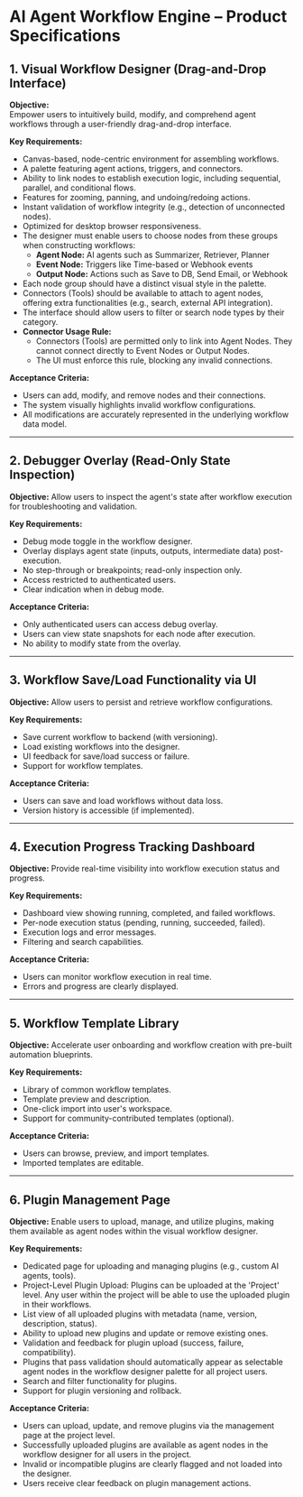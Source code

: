 # AI Agent Workflow Engine – Product Specifications

## 1. Visual Workflow Designer (Drag-and-Drop Interface)
**Objective:**  
Empower users to intuitively build, modify, and comprehend agent workflows through a user-friendly drag-and-drop interface.

**Key Requirements:**
- Canvas-based, node-centric environment for assembling workflows.
- A palette featuring agent actions, triggers, and connectors.
- Ability to link nodes to establish execution logic, including sequential, parallel, and conditional flows.
- Features for zooming, panning, and undoing/redoing actions.
- Instant validation of workflow integrity (e.g., detection of unconnected nodes).
- Optimized for desktop browser responsiveness.
- The designer must enable users to choose nodes from these groups when constructing workflows:
  - **Agent Node:** AI agents such as Summarizer, Retriever, Planner
  - **Event Node:** Triggers like Time-based or Webhook events
  - **Output Node:** Actions such as Save to DB, Send Email, or Webhook
- Each node group should have a distinct visual style in the palette.
- Connectors (Tools) should be available to attach to agent nodes, offering extra functionalities (e.g., search, external API integration).
- The interface should allow users to filter or search node types by their category.
- **Connector Usage Rule:**
  - Connectors (Tools) are permitted only to link into Agent Nodes. They cannot connect directly to Event Nodes or Output Nodes.
  - The UI must enforce this rule, blocking any invalid connections.

**Acceptance Criteria:**
- Users can add, modify, and remove nodes and their connections.
- The system visually highlights invalid workflow configurations.
- All modifications are accurately represented in the underlying workflow data model.

---

## 2. Debugger Overlay (Read-Only State Inspection)
**Objective:**
Allow users to inspect the agent's state after workflow execution for troubleshooting and validation.

**Key Requirements:**
- Debug mode toggle in the workflow designer.
- Overlay displays agent state (inputs, outputs, intermediate data) post-execution.
- No step-through or breakpoints; read-only inspection only.
- Access restricted to authenticated users.
- Clear indication when in debug mode.

**Acceptance Criteria:**
- Only authenticated users can access debug overlay.
- Users can view state snapshots for each node after execution.
- No ability to modify state from the overlay.

---

## 3. Workflow Save/Load Functionality via UI
**Objective:**
Allow users to persist and retrieve workflow configurations.

**Key Requirements:**
- Save current workflow to backend (with versioning).
- Load existing workflows into the designer.
- UI feedback for save/load success or failure.
- Support for workflow templates.

**Acceptance Criteria:**
- Users can save and load workflows without data loss.
- Version history is accessible (if implemented).

---

## 4. Execution Progress Tracking Dashboard
**Objective:**
Provide real-time visibility into workflow execution status and progress.

**Key Requirements:**
- Dashboard view showing running, completed, and failed workflows.
- Per-node execution status (pending, running, succeeded, failed).
- Execution logs and error messages.
- Filtering and search capabilities.

**Acceptance Criteria:**
- Users can monitor workflow execution in real time.
- Errors and progress are clearly displayed.

---

## 5. Workflow Template Library
**Objective:**
Accelerate user onboarding and workflow creation with pre-built automation blueprints.

**Key Requirements:**
- Library of common workflow templates.
- Template preview and description.
- One-click import into user's workspace.
- Support for community-contributed templates (optional).

**Acceptance Criteria:**
- Users can browse, preview, and import templates.
- Imported templates are editable.

---

## 6. Plugin Management Page
**Objective:**
Enable users to upload, manage, and utilize plugins, making them available as agent nodes within the visual workflow designer.

**Key Requirements:**
- Dedicated page for uploading and managing plugins (e.g., custom AI agents, tools).
- Project-Level Plugin Upload: Plugins can be uploaded at the 'Project' level. Any user within the project will be able to use the uploaded plugin in their workflows.
- List view of all uploaded plugins with metadata (name, version, description, status).
- Ability to upload new plugins and update or remove existing ones.
- Validation and feedback for plugin upload (success, failure, compatibility).
- Plugins that pass validation should automatically appear as selectable agent nodes in the workflow designer palette for all project users.
- Search and filter functionality for plugins.
- Support for plugin versioning and rollback.

**Acceptance Criteria:**
- Users can upload, update, and remove plugins via the management page at the project level.
- Successfully uploaded plugins are available as agent nodes in the workflow designer for all users in the project.
- Invalid or incompatible plugins are clearly flagged and not loaded into the designer.
- Users receive clear feedback on plugin management actions.
